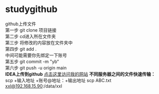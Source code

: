 # studygithub
github上传文件
<br>
第一步 git clone 项目链接
<br>
第二步 cd进入所在文件夹
<br>
第三步 将修改的内容放在文件夹中
<br>
第四步 git add .
<br>
中间可能需要你先绑定一下账号
<br>
第五步 git commit -m "yb“
<br>
第六步 git push -u origin main
<br>
**IDEA上传到github**
[点击这里访问我的网站]([https://www.example.com](https://blog.csdn.net/qq_45432276/article/details/132109657?ops_request_misc=&request_id=&biz_id=102&utm_term=idea%E4%B8%8A%E4%BC%A0%E4%BB%A3%E7%A0%81%E5%88%B0github&utm_medium=distribute.pc_search_result.none-task-blog-2~all~sobaiduweb~default-1-132109657.142^v100^pc_search_result_base2&spm=1018.2226.3001.4187))
**不同服务器之间的文件快速传输：**
scp +输入地址 +账号@地址：+输出地址
scp ABC.txt xxl@192.168.15.90:/data/xxl
